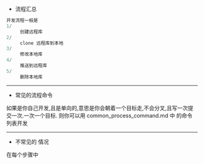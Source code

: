 
- 流程汇总

```c
开发流程一般是
1/
     创建远程库
2/
     clone 远程库到本地
3/
     修改本地库
4/
     推送到远程库
5/
     删除本地库
```

---

- 常见的流程命令

如果是你自己开发,且是单向的,意思是你会朝着一个目标走,不会分叉,且写一次提交一次.一次一个目标.
 则你可以用 common_process_command.md 中 的命令列表开发

 ---

 - 不常见的 情况

 在每个步骤中


